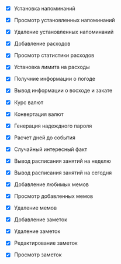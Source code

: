 * [x] Установка напоминаний
* [x] Просмотр установленных напоминаний
* [x] Удаление установленных напоминаний
* [x] Добавление расходов
* [x] Просмотр статистики расходов
* [x] Установка лимита на расходы
* [x] Получние информации о погоде
* [x] Вывод информации о восходе и закате
* [x] Курс валют
* [x] Конвертация валют
* [x] Генерация надеждного пароля
* [x] Расчет дней до события
* [x] Случайный интересный факт
* [x] Вывод расписания занятий на неделю
* [x] Вывод расписания занятий на сегодня
* [x] Добавление любимых мемов
* [x] Просмотр добавленных мемов
* [x] Удаление мемов
* [x] Добавление заметок
* [x] Удаление заметок
* [x] Редактирование заметок
* [x] Просмотр заметок

